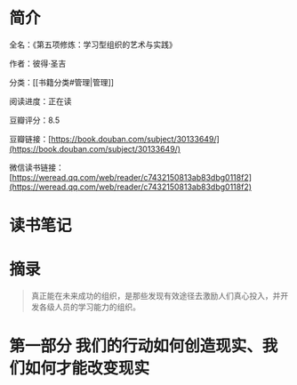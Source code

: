 # 简介

全名：《第五项修炼：学习型组织的艺术与实践》

作者：彼得·圣吉

分类：[[书籍分类#管理|管理]]

阅读进度：正在读

豆瓣评分：8.5

豆瓣链接：[https://book.douban.com/subject/30133649/](https://book.douban.com/subject/30133649/)

微信读书链接：[https://weread.qq.com/web/reader/c7432150813ab83dbg0118f2](https://weread.qq.com/web/reader/c7432150813ab83dbg0118f2)

# 读书笔记



# 摘录


> 真正能在未来成功的组织，是那些发现有效途径去激励人们真心投入，并开发各级人员的学习能力的组织。

# 第一部分 我们的行动如何创造现实、我们如何才能改变现实

